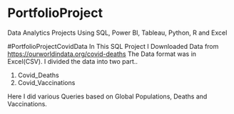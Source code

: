 # PortfolioProject
Data Analytics Projects Using SQL, Power BI, Tableau, Python, R and Excel

#PortfolioProjectCovidData 
In This SQL Project I Downloaded Data from https://ourworldindata.org/covid-deaths 
The Data format was in Excel(CSV). 
I divided the data into two part..
  1. Covid_Deaths 
  2. Covid_Vaccinations
  
  
Here I did various Queries based on Global Populations, Deaths and Vaccinations.
